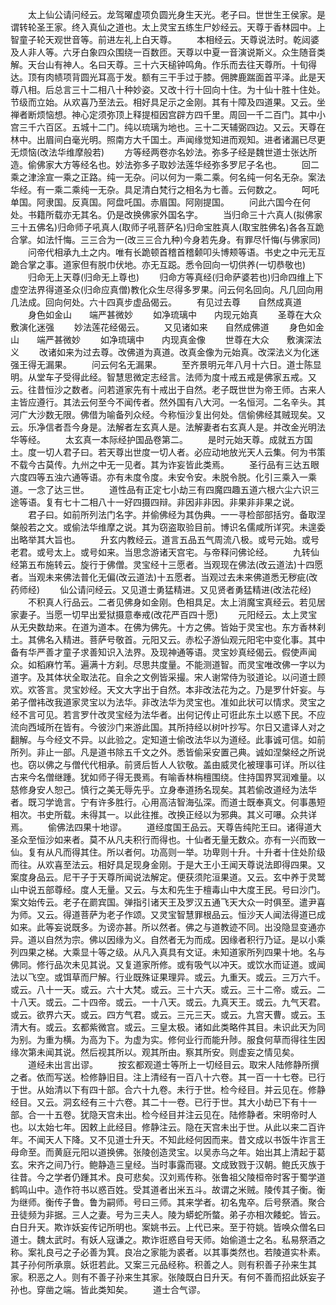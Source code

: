 <!-- { "loadSidebar": true } -->
　　太上仙公请问经云。龙驾曜虚项负圆光身生天光。老子曰。世世生王侯家。是谓转轮圣王家。终入真仙之道也。太上灵宝五练生尸妙经云。天尊于香林园中。上智童子轮天观世音等。前进左礼上白天尊。
　　本相经云。天尊说法时。乾闼婆及人非人等。六牙白象四众围绕一百数匝。天尊以中夏一音演说斯义。众生随音类解。天台山有神人。名曰天尊。三十六天槌钟鸣角。作乐而去往天尊所。十旬得达。顶有肉帻项背圆光耳高于发。额有三干手过于膝。佣脾鹿踹面首平泽。此是天尊八相。后总言三十二相八十种妙姿。又改十行十回向十住。为十仙十胜十住处。节级而立始。从欢喜乃至法云。相好具足示之金刚。其有十障及四道果。又云。坐禅者断烦恼想。神心定须弥顶上释提桓因宫辟方四千里。周回一千二百门。其中小宫三千六百区。五城十二门。纯以琉璃为地也。三十二天辅弼四边。又云。天尊在林中。出眉间白毫光明。照南方大千国土。声闻缘觉知进而观知。进者诸漏已尽更无烦恼(改法华维摩般若)
　　方等经两卷亦名妙法。弥多子经是魏世道士张达所造。偷佛家大方等经名也。妙法弥多子取妙法莲华经弥多罗尼子名也。
　　回二乘之津涂宣一乘之正路。纯一无杂。问以何为一乘二乘。何名纯一何名无杂。案法华经。有一乘二乘纯一无杂。具足清白梵行之相名为七善。云何数之。
　　呵吒单国。阿隶国。反真国。阿盘吒国。赤眉国。阿刚提国。
　　问此六国今在何处。书籍所载亦无其名。仍是改换佛家外国名字。
　　当归命三十六真人(拟佛家三十五佛名)归命师子吼真人(取师子吼菩萨名)归命宝胜真人(取宝胜佛名)各各互跪合掌。如法忏悔。三三合为一(改三三合九种)今身若先身。有罪尽忏悔(与佛家同)
　　问帝代相承九土之内。唯有长跪顿首稽首稽颡叩头博颊等语。书史之中元无互跪合掌之事。道家但有脱巾伏地。亦无互跽。悉令回向一切供养(一切恭敬也)
　　归命无上天尊(归命无上尊也)
　　归命方等真经(归命萨婆若也)归命四维上下虚空法界得道圣众(归命应真僧)教化众生尽得多罗果。问云何名回向。凡几回向用几法成。回向何处。六十四真步虚品偈云。
　　有见过去尊　　自然成真道
　　身色如金山　　端严甚微妙
　　如净琉璃中　　内现元始真
　　圣尊在大众　　敷演化迷强
　　妙法莲花经偈云。
　　又见诸如来　　自然成佛道
　　身色如金山　　端严甚微妙
　　如净琉璃中　　内现真金像
　　世尊在大众　　敷演深法义
　　改诸如来为过去尊。改佛道为真道。改真金像为元始真。改深法义为化迷强王得无漏果。
　　问云何名无漏果。
　　至齐景明元年八月十六日。道士陈显明。从堂车子受得此经。智慧思微定志经言。法师为度十戒五戒是佛家五戒。又云。往昔恒沙之数者。问若道家先有十戒出于自然。老子既世世为帝王师。古来人主皆应遵行。其法云何至今不闻传者。然外国有八大河。一名恒河。二名辛头。其河广大沙数无限。佛借为喻备列众经。今称恒沙复出何处。信偷佛经其贼现矣。又云。乐净信者吾今身是。法解者左玄真人是。法解妻者右玄真人是。并改金光明法华等经。
　　太玄真一本际经护国品卷第二。
　　是时元始天尊。成就五方国土。度一切人君子曰。若天尊出世度一切人者。必应动地放光天人云集。何为书策不载今古莫传。九州之中无一见者。其为诈妄皆此类焉。
　　圣行品有三达五眼六度四等五浊六通等语。亦有未度令度。未安令安。未脱令脱。化引三乘入一乘道。一念了达三世。
　　道性品有正定七小劫三有四魔四趣五道六根六尘六识三途等语。复有七十二相八十一好四摄四辩。非因非非因。非果非非果之说。
　　君子曰。如前所列法门名字。并偷佛经为其伪典。一一寻检部部括穷。备取涅槃般若之文。或偷法华维摩之说。其为窃盗取验目前。博识名儒咸所详究。未遑委出略举其大旨也。
　　升玄内教经云。道言五品五气周流八极。或号元始。或号老君。或号太上。或号如来。当思念游诸天宫宅。与帝释问佛论经。
　　九转仙经第五布施转云。旋行于佛僧。灵宝经十三愿者。当观现在佛法(改云道法)十四愿者。当观未来佛法普化无偏(改云道法)十五愿者。当观过去未来佛道悉无秽疵(改药师经)
　　仙公请问经云。又见道士勇猛精进。又见贤者勇猛精进(改法花经)
　　不积真人行品云。二者见佛身如金刚。色相具足。太上消魔宝真经云。若见居家妻子。当愿一切早出爱狱摄意奉戒(改花严百四十愿)
　　元阳经云。太上灵宝从无央数劫来。在道为道本。在佛为佛先。十方之佛。皆始于灵宝也。东方香林刹土。其佛名入精进。菩萨号敬首。元阳又云。赤松子游仙观元阳宅中变化事。其中备有华严善才童子求善知识入法界。及现神通等语。灵宝妙真经偈云。假使声闻众。如稻麻竹苇。遍满十方刹。尽思共度量。不能测道智。而灵宝唯改佛一字以为道字。及其体状全取法花。自余之文例皆采撮。宋人谢常侍为驳道论。以问道士顾欢。欢答言。灵宝妙经。天文大字出于自然。本非改法花为之。乃是罗什奸妄。与弟子僧袆改我道家灵宝以为法华。非改法华为灵宝也。准如此状可以情求。灵宝之经不言可见。若言罗什改灵宝经为法华者。出何记传止可诳此东土以惑下民。不应流向西域所在皆有。今彼沙门来游此国。其所持经以树叶抄写。尔日又遣译人对之翻解。与今经文不异。以此验之。定知道士偷改法华以为道经。此事诚可信。如前所列。非止一部。凡是道书除五千文之外。悉皆偷采安置己典。诚如涅槃经之所说也。窃以佛之与僧代代相承。前贤后哲人人钦敬。盖由威灵化被理事可详。所以往古来今名僧继踵。犹如师子得无畏焉。有喻香林栴檀围绕。住持国界冥润难量。以慈修身安人恕己。慎行之美无辱先乎。立身奉道扬名现矣。其若偷改道经为法华者。既习学诡言。宁有许多胜行。心用高洁智海弘深。而道士既奉真文。何事愚短相次。书史所载。未得其一。以此往推。改换正经以为邪典。其义可嚗。众共详焉。
　　偷佛法四果十地谬。
　　道经度国王品云。天尊告纯陀王曰。诸得道大圣众至恒沙如来者。莫不从凡夫积行而得也。十仙者无量无数众。亦有一兴而致一仙。复有从凡而得其住。所以者何。功高则一举。功卑则十升。十升者十住处阶级而往。从欢喜至法云。相好具足现身金刚。于是大王小王闻天尊说法即得四果。又案度身品云。尼干子于天尊所闻说法解定。便获须陀洹果道。又云。玄中养于灵鹫山中说五部尊经。度人无量。又云。与太和先生于檀毒山中大度王民。号曰沙门。案文始传云。老子在罽宾国。弹指引诸天王及罗汉五通飞天大众一时俱至。遣尹喜为师。又云。得道菩萨为老子作颂。又灵宝智慧罪根品云。恒沙天人闻法得道已成如来。此等妄说既多。为谤亦甚。所以然者。佛之与道教迹不同。出没隐显变通亦异。道以自然为宗。佛以因缘为义。自然者无为而成。因缘者积行乃证。是以小乘列四果之梯。大乘显十等之级。从凡入真具有文证。未知道家所列四果十地。名与佛同。修行品次未见其说。又复道家所修。或有吸气以冲天。或饮水而证道。或闻法以飞空。或饵草而尸解。行业既殊证果理异。或云。九重天。或云。三万六千。或云。八十一天。或云。六十大梵。或云。三十六天。或云。三十二帝。或云。二十八天。或云。二十四帝。或云。一十八天。或云。九真天王。或云。九气天君。或云。欲界六天。或云。四方气君。或云。三元三天。或云。九宫天曹。或云。玉清大有。或云。玄都紫微宫。或云。三皇太极。诸如此类略件其目。未识此天为同为别。为重为横。为高为下。为虚为实。修何业行而能升陟。服食何草而得往生因缘次第未闻其说。然后视其所以。观其所由。察其所安。则虚妄之情见矣。
　　道经未出言出谬。
　　按玄都观道士等所上一切经目云。取宋人陆修静所撰之者。依而写送。检修静旧目。注上清经有一百八十六卷。其一百一十七卷。已行于世。从始清以下有四十部。合六十九卷。未行于世。检今经目。并云见在。修静经目。又云。洞玄经有三十六卷。其二十一卷。已行于世。其大小劫已下有十一部。合一十五卷。犹隐天宫未出。检今经目并注云见在。陆修静者。宋明帝时人也。以太始七年。因敕上此经目。修静注云。隐在天宫未出于世。从此以来二百许年。不闻天人下降。又不见道士升天。不知此经何因而来。昔文成以书饭牛诈言王母命至。而黄庭元阳以道换佛。张陵创造灵宝。以吴赤乌之年。始出其上清起于葛玄。宋齐之间乃行。鲍静造三皇经。当时事露而寝。文成致戮于汉朝。鲍氏灭族于往昔。今之学者仍踵其术。良可悲矣。汉刘焉传称。张鲁祖父陵桓帝时客于蜀学道鹤鸣山中。造作符书以惑百姓。受其道者出米五斗。故谓之米贼。陵传其子衡。衡为继师。衡传子鲁。鲁为嗣师。号曰三师。其来学者。初名鬼卒。后号祭酒。聚合丑徒频为非据。三人之妻。号为三夫人。陵为蟒蛇所螫。弟子亦相次餧蛇。皆云。白日升天。欺诈妖妄传记所明也。案姚书云。上代已来。至于符姚。皆唤众僧名曰道士。魏太武时。有妖人寇谦之。欺诈诳惑自号天师。始偷道士之名。私易祭酒之称。案礼良弓之子必善为箕。良冶之家能为裘者。以其事类然也。若陵道实朴素。其子孙何所承禀。妖诳若此。又案三元品经称。积善之人。则有积善子孙来生其家。积恶之人。则有不善子孙来生其家。张陵既白日升天。有何不善而招此妖妄子孙也。穿凿之端。皆此类知矣。
　　道士合气谬。
